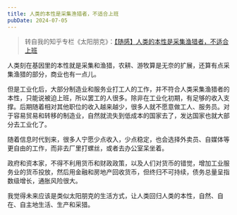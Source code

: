 ```yaml
---
title: 人类的本性是采集渔猎者，不适合上班
pubDate: 2024-07-05
---
```


> 转自我的知乎专栏《太阳朋克》：[【随感】人类的本性是采集渔猎者，不适合上班](https://zhuanlan.zhihu.com/p/670283787)

人类刻在基因里的本性就是采集和渔猎，农耕、游牧算是无奈的扩展，还算有点采集渔猎的部分，商业也有一点儿。

但是工业化后，大部分制造业和服务业打工人的工作，并不符合人类采集渔猎者的本性，只能说被迫上班，所以罢工的人很多。除非在工业化初期，有足够的收入支撑。后期随着相对其他职位的收入越来越少，很多人就不愿意做工人、服务员。对于容易贸易和转移的制造业，自然就流失到低成本的国家去了，发达国家也就大部分去工业化了。

随着信息时代到来，很多人宁愿少点收入，少点稳定，也会选择外卖员、自媒体等更自由的工作，而非去厂里打螺丝，或者去办公室呆坐着。

政府和资本家，不得不利用货币和财政政策，以及人们对货币的错觉，增加工业服务业的货币投放，然后用金融和房地产回收货币，但终归不可持续，债务总量呈指数级增长，通胀风险很大。

我觉得未来应该是类似太阳朋克的生活方式，让人类回归人类的本性，自然、自在、自主地生活、生产和采猎。

